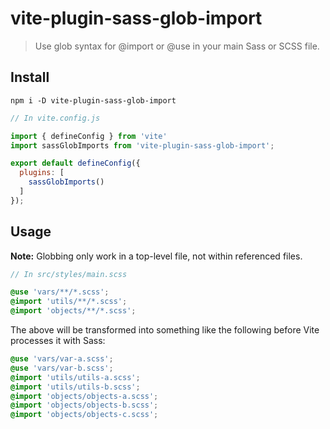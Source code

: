 # vite-plugin-sass-glob-import

> Use glob syntax for @import or @use in your main Sass or SCSS file.

## Install

```shell
npm i -D vite-plugin-sass-glob-import
```

```js
// In vite.config.js

import { defineConfig } from 'vite'
import sassGlobImports from 'vite-plugin-sass-glob-import';

export default defineConfig({
  plugins: [
    sassGlobImports()
  ]
});
```

## Usage

**Note:** Globbing only work in a top-level file, not within referenced files.

```scss
// In src/styles/main.scss

@use 'vars/**/*.scss';
@import 'utils/**/*.scss';
@import 'objects/**/*.scss';
```

The above will be transformed into something like the following before Vite processes it with Sass:

```scss
@use 'vars/var-a.scss';
@use 'vars/var-b.scss';
@import 'utils/utils-a.scss';
@import 'utils/utils-b.scss';
@import 'objects/objects-a.scss';
@import 'objects/objects-b.scss';
@import 'objects/objects-c.scss';
```


